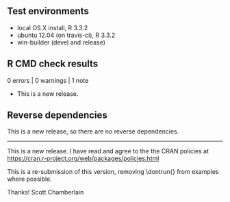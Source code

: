 ## Test environments

* local OS X install, R 3.3.2
* ubuntu 12.04 (on travis-ci), R 3.3.2
* win-builder (devel and release)

## R CMD check results

0 errors | 0 warnings | 1 note

* This is a new release.

## Reverse dependencies

This is a new release, so there are no reverse dependencies.

---

This is a new release. I have read and agree to the the CRAN policies at
https://cran.r-project.org/web/packages/policies.html

This is a re-submission of this version, removing \dontrun{}
from examples where possible.

Thanks!
Scott Chamberlain
